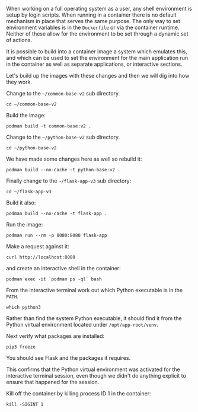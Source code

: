 When working on a full operating system as a user, any shell environment is setup by login scripts. When running in a container there is no default mechanism in place that serves the same purpose. The only way to set environment variables is in the `Dockerfile` or via the container runtime. Neither of these allow for the environment to be set through a dynamic set of actions.

It is possible to build into a container image a system which emulates this, and which can be used to set the environment for the main application run in the container as well as separate applications, or interactive sections.

Let's build up the images with these changes and then we will dig into how they work.

Change to the `~/common-base-v2` sub directory.

```execute
cd ~/common-base-v2
```

Build the image:

```execute
podman build -t common-base:v2 .
```

Change to the `~/python-base-v2` sub directory.

```execute
cd ~/python-base-v2
```

We have made some changes here as well so rebuild it:

```execute
podman build --no-cache -t python-base:v2 .
```

Finally change to the `~/flask-app-v3` sub directory:

```execute
cd ~/flask-app-v3
```

Build it also:

```execute
podman build --no-cache -t flask-app .
```

Run the image:

```execute
podman run --rm -p 8080:8080 flask-app
```

Make a request against it:

```execute-2
curl http://localhost:8080
```

and create an interactive shell in the container:

```execute-2
podman exec -it `podman ps -ql` bash
```

From the interactive terminal work out which Python executable is in the `PATH`.

```execute-2
which python3
```

Rather than find the system Python executable, it should find it from the Python virtual environment located under `/opt/app-root/venv`.

Next verify what packages are installed:

```execute-2
pip3 freeze
```

You should see Flask and the packages it requires.

This confirms that the Python virtual environment was activated for the interactive terminal session, even though we didn't do anything explicit to ensure that happened for the session.

Kill off the container by killing process ID 1 in the container:

```execute-2
kill -SIGINT 1
```
